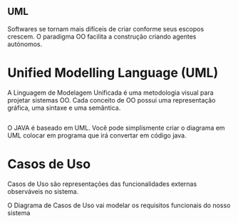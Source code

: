 ## UML

Softwares se tornam mais difíceis de criar conforme seus escopos crescem. O paradigma OO facilita a construção criando agentes autónomos.


# Unified Modelling Language (UML)

A Linguagem de Modelagem Unificada é uma metodologia visual para projetar sistemas OO. Cada conceito de OO possui uma representação gráfica, uma sintaxe e uma semântica.

<img src="">

O JAVA é baseado em UML. Você pode simplismente criar o diagrama em UML colocar em programa que irá convertar em código java.


# Casos de Uso

Casos de Uso são representações das funcionalidades externas observáveis no sistema.

O Diagrama de Casos de Uso vai modelar os requisitos funcionais do nosso sistema
